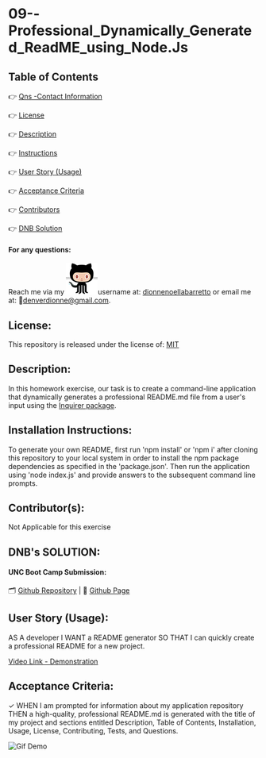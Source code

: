 # 09--Professional_Dynamically_Generated_ReadME_using_Node.Js

## Table of Contents
👉 [Qns -Contact Information](https://github.com/dionnenoellabarretto/09--Professional_ReadME_Node.Js#for-any-questions)

👉 [License](https://github.com/dionnenoellabarretto/09--Professional_ReadME_Node.Js#license)

👉 [Description](https://github.com/dionnenoellabarretto/09--Professional_ReadME_Node.Js#description)

👉 [Instructions](https://github.com/dionnenoellabarretto/09--Professional_ReadME_Node.Js#installation-instructions)

👉 [User Story (Usage)](https://github.com/dionnenoellabarretto/09--Professional_ReadME_Node.Js#user-story-usage)

👉 [Acceptance Criteria](https://github.com/dionnenoellabarretto/09--Professional_ReadME_Node.Js#acceptance-criteria)

👉 [Contributors](https://github.com/dionnenoellabarretto/09--Professional_ReadME_Node.Js#contributors)

👉 [DNB Solution](https://github.com/dionnenoellabarretto/09--Professional_ReadME_Node.Js#dnbs-solution)


 #### For any questions:
 Reach me via my ![Github Logo](./assets/images/octocat.png?raw=true "Github Logo")username at: [dionnenoellabarretto](https://github.com/dionnenoellabarretto) or email me at: 📧denverdionne@gmail.com.

## License:
 This repository is released under the license of: [MIT](https://opensource.org/licenses/MIT)

## Description: 
In this homework exercise, our task is to create a command-line application that dynamically generates a professional README.md file from a user's input using the [Inquirer package](https://www.npmjs.com/package/inquirer).

## Installation Instructions: 
To generate your own README, first run 'npm install' or 'npm i' after cloning this repository to your local system in order to install the npm package dependencies as specified in the 'package.json'. Then run the application using 'node index.js' and provide answers to the subsequent command line prompts.

## Contributor(s): 
Not Applicable for this exercise

## DNB's SOLUTION:
#### UNC Boot Camp Submission: 
🗂️ [Github Repository](https://github.com/dionnenoellabarretto/09--Professional_ReadME_Node.Js) | 📄 [Github Page](https://dionnenoellabarretto.github.io/09--Professional_ReadME_Node.Js)

## User Story (Usage):
 AS A developer I WANT a README generator SO THAT I can quickly create a professional README for a new project.
            
 [Video Link - Demonstration](https://drive.google.com/file/d/1i2ydpq66Lm8Iq8cuaFbdUhQKCRBB1cSr/view?usp=sharing)

## Acceptance Criteria:
 ✓ WHEN I am prompted for information about my application repository THEN a high-quality, professional README.md is generated with the title of my project and sections entitled Description, Table of Contents, Installation, Usage, License, Contributing, Tests, and Questions. 
                    
![Gif Demo](./assets/images/09-Professional_README_Node.js.gif)

